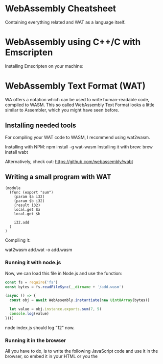# WebAssembly Cheatsheet

Containing everything related and WAT as a language itself. 

# WebAssembly using C++/C with Emscripten 

Installing Emscripten on your machine: 


# WebAssembly Text Format (WAT)

WA offers a notation which can be used to write human-readable code, compiled to WASM. 
This so called WebAssembly Text Format looks a little similar to Assembler, which you might have seen before. 

## Installing needed tools

For compiling your WAT code to WASM, I recommend using wat2wasm.

Installing with NPM: npm install -g wat-wasm 
Installing it with brew: brew install wabt 

Alternatively, check out: https://github.com/webassembly/wabt

## Writing a small program with WAT

```wat
(module
  (func (export "sum")
    (param $a i32)
    (param $b i32)
    (result i32)
    local.get $a 
    local.get $b 

    i32.add 
  )
)
```


Compiling it: 

wat2wasm add.wat -o add.wasm 

### Running it with node.js
 
Now, we can load this file in Node.js and use the function: 

```javascript
const fs = require('fs')
const bytes = fs.readFileSync(__dirname + '/add.wasm')

(async () => {
  const obj = await WebAssembly.instantiate(new Uint8Array(bytes))

  let value = obj.instance.exports.sum(7, 5)
  console.log(value)
})()
```

node index.js should log "12" now. 

### Running it in the browser 

All you have to do, is to write the following JavaScript code and use it in the browser, so embed it in your HTML or you the <script src="">. 

```javascript
fetch('add.wasm')
  .then((response) => response.arrayBuffer())
  .then((bytes) => WebAssembly.instantiate(bytes))
  .then((response) => {
    let result = response.instance.exports.sum(7, 5)
    console.log(result)
  })
```

## Understanding the stack machine 

```wat
(module
  (func (param i32) (param i32) (result i32)
    local.get 0
    local.get 1
    i32.add 
  )
)
```
We can access the parameters via index or via name. 
via index would look like this: local.get 0 and local.get 1. 

Getting them via name is shown in the first code example. 

The add-function takes the top-2 elements, removes them from the stack and push the result on the stack. 
## Writing comments 

```wat
;; This is a single line comment 

(; Multiline
Comment ;)
```

## Data types 

For now, there are integers and floats, defined by the size in memory: 
i32, i64, f32, f64 

## Data structures 